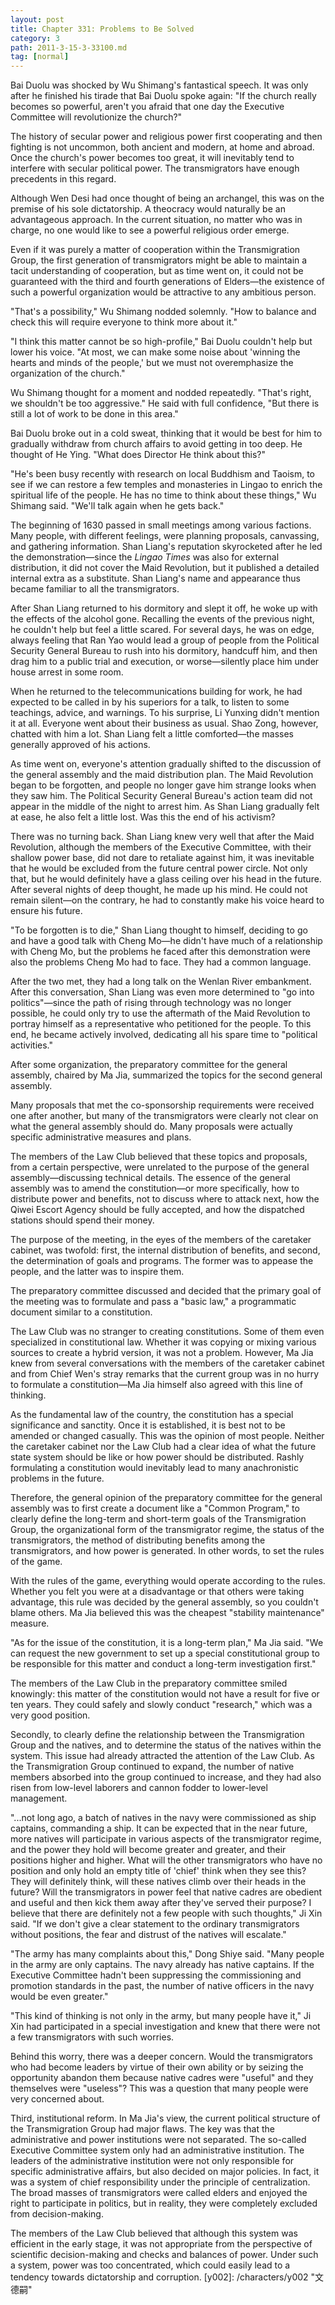 ```yaml
---
layout: post
title: Chapter 331: Problems to Be Solved
category: 3
path: 2011-3-15-3-33100.md
tag: [normal]
---
```


Bai Duolu was shocked by Wu Shimang's fantastical speech. It was only after he finished his tirade that Bai Duolu spoke again: "If the church really becomes so powerful, aren't you afraid that one day the Executive Committee will revolutionize the church?"

The history of secular power and religious power first cooperating and then fighting is not uncommon, both ancient and modern, at home and abroad. Once the church's power becomes too great, it will inevitably tend to interfere with secular political power. The transmigrators have enough precedents in this regard.

Although Wen Desi had once thought of being an archangel, this was on the premise of his sole dictatorship. A theocracy would naturally be an advantageous approach. In the current situation, no matter who was in charge, no one would like to see a powerful religious order emerge.

Even if it was purely a matter of cooperation within the Transmigration Group, the first generation of transmigrators might be able to maintain a tacit understanding of cooperation, but as time went on, it could not be guaranteed with the third and fourth generations of Elders—the existence of such a powerful organization would be attractive to any ambitious person.

"That's a possibility," Wu Shimang nodded solemnly. "How to balance and check this will require everyone to think more about it."

"I think this matter cannot be so high-profile," Bai Duolu couldn't help but lower his voice. "At most, we can make some noise about 'winning the hearts and minds of the people,' but we must not overemphasize the organization of the church."

Wu Shimang thought for a moment and nodded repeatedly. "That's right, we shouldn't be too aggressive." He said with full confidence, "But there is still a lot of work to be done in this area."

Bai Duolu broke out in a cold sweat, thinking that it would be best for him to gradually withdraw from church affairs to avoid getting in too deep. He thought of He Ying. "What does Director He think about this?"

"He's been busy recently with research on local Buddhism and Taoism, to see if we can restore a few temples and monasteries in Lingao to enrich the spiritual life of the people. He has no time to think about these things," Wu Shimang said. "We'll talk again when he gets back."

The beginning of 1630 passed in small meetings among various factions. Many people, with different feelings, were planning proposals, canvassing, and gathering information. Shan Liang's reputation skyrocketed after he led the demonstration—since the *Lingao Times* was also for external distribution, it did not cover the Maid Revolution, but it published a detailed internal extra as a substitute. Shan Liang's name and appearance thus became familiar to all the transmigrators.

After Shan Liang returned to his dormitory and slept it off, he woke up with the effects of the alcohol gone. Recalling the events of the previous night, he couldn't help but feel a little scared. For several days, he was on edge, always feeling that Ran Yao would lead a group of people from the Political Security General Bureau to rush into his dormitory, handcuff him, and then drag him to a public trial and execution, or worse—silently place him under house arrest in some room.

When he returned to the telecommunications building for work, he had expected to be called in by his superiors for a talk, to listen to some teachings, advice, and warnings. To his surprise, Li Yunxing didn't mention it at all. Everyone went about their business as usual. Shao Zong, however, chatted with him a lot. Shan Liang felt a little comforted—the masses generally approved of his actions.

As time went on, everyone's attention gradually shifted to the discussion of the general assembly and the maid distribution plan. The Maid Revolution began to be forgotten, and people no longer gave him strange looks when they saw him. The Political Security General Bureau's action team did not appear in the middle of the night to arrest him. As Shan Liang gradually felt at ease, he also felt a little lost. Was this the end of his activism?

There was no turning back. Shan Liang knew very well that after the Maid Revolution, although the members of the Executive Committee, with their shallow power base, did not dare to retaliate against him, it was inevitable that he would be excluded from the future central power circle. Not only that, but he would definitely have a glass ceiling over his head in the future. After several nights of deep thought, he made up his mind. He could not remain silent—on the contrary, he had to constantly make his voice heard to ensure his future.

"To be forgotten is to die," Shan Liang thought to himself, deciding to go and have a good talk with Cheng Mo—he didn't have much of a relationship with Cheng Mo, but the problems he faced after this demonstration were also the problems Cheng Mo had to face. They had a common language.

After the two met, they had a long talk on the Wenlan River embankment. After this conversation, Shan Liang was even more determined to "go into politics"—since the path of rising through technology was no longer possible, he could only try to use the aftermath of the Maid Revolution to portray himself as a representative who petitioned for the people. To this end, he became actively involved, dedicating all his spare time to "political activities."

After some organization, the preparatory committee for the general assembly, chaired by Ma Jia, summarized the topics for the second general assembly.

Many proposals that met the co-sponsorship requirements were received one after another, but many of the transmigrators were clearly not clear on what the general assembly should do. Many proposals were actually specific administrative measures and plans.

The members of the Law Club believed that these topics and proposals, from a certain perspective, were unrelated to the purpose of the general assembly—discussing technical details. The essence of the general assembly was to amend the constitution—or more specifically, how to distribute power and benefits, not to discuss where to attack next, how the Qiwei Escort Agency should be fully accepted, and how the dispatched stations should spend their money.

The purpose of the meeting, in the eyes of the members of the caretaker cabinet, was twofold: first, the internal distribution of benefits, and second, the determination of goals and programs. The former was to appease the people, and the latter was to inspire them.

The preparatory committee discussed and decided that the primary goal of the meeting was to formulate and pass a "basic law," a programmatic document similar to a constitution.

The Law Club was no stranger to creating constitutions. Some of them even specialized in constitutional law. Whether it was copying or mixing various sources to create a hybrid version, it was not a problem. However, Ma Jia knew from several conversations with the members of the caretaker cabinet and from Chief Wen's stray remarks that the current group was in no hurry to formulate a constitution—Ma Jia himself also agreed with this line of thinking.

As the fundamental law of the country, the constitution has a special significance and sanctity. Once it is established, it is best not to be amended or changed casually. This was the opinion of most people. Neither the caretaker cabinet nor the Law Club had a clear idea of what the future state system should be like or how power should be distributed. Rashly formulating a constitution would inevitably lead to many anachronistic problems in the future.

Therefore, the general opinion of the preparatory committee for the general assembly was to first create a document like a "Common Program," to clearly define the long-term and short-term goals of the Transmigration Group, the organizational form of the transmigrator regime, the status of the transmigrators, the method of distributing benefits among the transmigrators, and how power is generated. In other words, to set the rules of the game.

With the rules of the game, everything would operate according to the rules. Whether you felt you were at a disadvantage or that others were taking advantage, this rule was decided by the general assembly, so you couldn't blame others. Ma Jia believed this was the cheapest "stability maintenance" measure.

"As for the issue of the constitution, it is a long-term plan," Ma Jia said. "We can request the new government to set up a special constitutional group to be responsible for this matter and conduct a long-term investigation first."

The members of the Law Club in the preparatory committee smiled knowingly: this matter of the constitution would not have a result for five or ten years. They could safely and slowly conduct "research," which was a very good position.

Secondly, to clearly define the relationship between the Transmigration Group and the natives, and to determine the status of the natives within the system. This issue had already attracted the attention of the Law Club. As the Transmigration Group continued to expand, the number of native members absorbed into the group continued to increase, and they had also risen from low-level laborers and cannon fodder to lower-level management.

"...not long ago, a batch of natives in the navy were commissioned as ship captains, commanding a ship. It can be expected that in the near future, more natives will participate in various aspects of the transmigrator regime, and the power they hold will become greater and greater, and their positions higher and higher. What will the other transmigrators who have no position and only hold an empty title of 'chief' think when they see this? They will definitely think, will these natives climb over their heads in the future? Will the transmigrators in power feel that native cadres are obedient and useful and then kick them away after they've served their purpose? I believe that there are definitely not a few people with such thoughts," Ji Xin said. "If we don't give a clear statement to the ordinary transmigrators without positions, the fear and distrust of the natives will escalate."

"The army has many complaints about this," Dong Shiye said. "Many people in the army are only captains. The navy already has native captains. If the Executive Committee hadn't been suppressing the commissioning and promotion standards in the past, the number of native officers in the navy would be even greater."

"This kind of thinking is not only in the army, but many people have it," Ji Xin had participated in a special investigation and knew that there were not a few transmigrators with such worries.

Behind this worry, there was a deeper concern. Would the transmigrators who had become leaders by virtue of their own ability or by seizing the opportunity abandon them because native cadres were "useful" and they themselves were "useless"? This was a question that many people were very concerned about.

Third, institutional reform. In Ma Jia's view, the current political structure of the Transmigration Group had major flaws. The key was that the administrative and power institutions were not separated. The so-called Executive Committee system only had an administrative institution. The leaders of the administrative institution were not only responsible for specific administrative affairs, but also decided on major policies. In fact, it was a system of chief responsibility under the principle of centralization. The broad masses of transmigrators were called elders and enjoyed the right to participate in politics, but in reality, they were completely excluded from decision-making.

The members of the Law Club believed that although this system was efficient in the early stage, it was not appropriate from the perspective of scientific decision-making and checks and balances of power. Under such a system, power was too concentrated, which could easily lead to a tendency towards dictatorship and corruption.
[y002]: /characters/y002 "文德嗣"